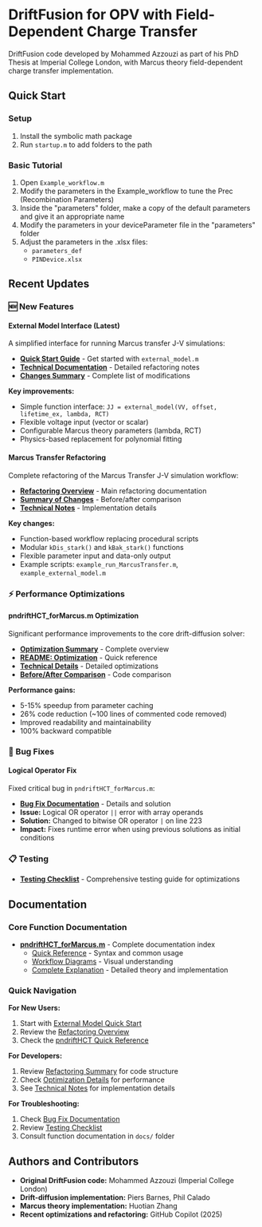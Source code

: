 # DriftFusion for OPV with Field-Dependent Charge Transfer

DriftFusion code developed by Mohammed Azzouzi as part of his PhD Thesis at Imperial College London, with Marcus theory field-dependent charge transfer implementation.

## Quick Start

### Setup

1. Install the symbolic math package
2. Run `startup.m` to add folders to the path

### Basic Tutorial

1. Open `Example_workflow.m`
2. Modify the parameters in the Example_workflow to tune the Prec (Recombination Parameters)
3. Inside the "parameters" folder, make a copy of the default parameters and give it an appropriate name
4. Modify the parameters in your deviceParameter file in the "parameters" folder
5. Adjust the parameters in the .xlsx files:
   - `parameters_def`
   - `PINDevice.xlsx`

## Recent Updates

### 🆕 New Features

#### External Model Interface (Latest)
A simplified interface for running Marcus transfer J-V simulations:
- **[Quick Start Guide](EXTERNAL_MODEL_QUICKSTART.md)** - Get started with `external_model.m`
- **[Technical Documentation](EXTERNAL_MODEL_REFACTORING.md)** - Detailed refactoring notes
- **[Changes Summary](CHANGES_SUMMARY.txt)** - Complete list of modifications

**Key improvements:**
- Simple function interface: `JJ = external_model(VV, offset, lifetime_ex, lambda, RCT)`
- Flexible voltage input (vector or scalar)
- Configurable Marcus theory parameters (lambda, RCT)
- Physics-based replacement for polynomial fitting

#### Marcus Transfer Refactoring
Complete refactoring of the Marcus Transfer J-V simulation workflow:
- **[Refactoring Overview](README_REFACTORING.md)** - Main refactoring documentation
- **[Summary of Changes](REFACTORING_SUMMARY.md)** - Before/after comparison
- **[Technical Notes](REFACTORING_NOTES.md)** - Implementation details

**Key changes:**
- Function-based workflow replacing procedural scripts
- Modular `kDis_stark()` and `kBak_stark()` functions
- Flexible parameter input and data-only output
- Example scripts: `example_run_MarcusTransfer.m`, `example_external_model.m`

### ⚡ Performance Optimizations

#### pndriftHCT_forMarcus.m Optimization
Significant performance improvements to the core drift-diffusion solver:
- **[Optimization Summary](OPTIMIZATION_SUMMARY.md)** - Complete overview
- **[README: Optimization](docs/README_OPTIMIZATION.md)** - Quick reference
- **[Technical Details](docs/pndriftHCT_forMarcus_optimizations.md)** - Detailed optimizations
- **[Before/After Comparison](docs/BEFORE_AFTER_COMPARISON.md)** - Code comparison

**Performance gains:**
- 5-15% speedup from parameter caching
- 26% code reduction (~100 lines of commented code removed)
- Improved readability and maintainability
- 100% backward compatible

### 🐛 Bug Fixes

#### Logical Operator Fix
Fixed critical bug in `pndriftHCT_forMarcus.m`:
- **[Bug Fix Documentation](BUGFIX_LOGICAL_OPERATOR.md)** - Details and solution
- **Issue:** Logical OR operator `||` error with array operands
- **Solution:** Changed to bitwise OR operator `|` on line 223
- **Impact:** Fixes runtime error when using previous solutions as initial conditions

### 📋 Testing

- **[Testing Checklist](TESTING_CHECKLIST.md)** - Comprehensive testing guide for optimizations

## Documentation

### Core Function Documentation
- **[pndriftHCT_forMarcus.m](docs/README.md)** - Complete documentation index
  - [Quick Reference](docs/pndriftHCT_forMarcus_quick_reference.md) - Syntax and common usage
  - [Workflow Diagrams](docs/pndriftHCT_forMarcus_workflow.md) - Visual understanding
  - [Complete Explanation](docs/pndriftHCT_forMarcus_explanation.md) - Detailed theory and implementation

### Quick Navigation

**For New Users:**
1. Start with [External Model Quick Start](EXTERNAL_MODEL_QUICKSTART.md)
2. Review the [Refactoring Overview](README_REFACTORING.md)
3. Check the [pndriftHCT Quick Reference](docs/pndriftHCT_forMarcus_quick_reference.md)

**For Developers:**
1. Review [Refactoring Summary](REFACTORING_SUMMARY.md) for code structure
2. Check [Optimization Details](docs/pndriftHCT_forMarcus_optimizations.md) for performance
3. See [Technical Notes](REFACTORING_NOTES.md) for implementation details

**For Troubleshooting:**
1. Check [Bug Fix Documentation](BUGFIX_LOGICAL_OPERATOR.md)
2. Review [Testing Checklist](TESTING_CHECKLIST.md)
3. Consult function documentation in `docs/` folder

## Authors and Contributors

- **Original DriftFusion code:** Mohammed Azzouzi (Imperial College London)
- **Drift-diffusion implementation:** Piers Barnes, Phil Calado
- **Marcus theory implementation:** Huotian Zhang
- **Recent optimizations and refactoring:** GitHub Copilot (2025)


